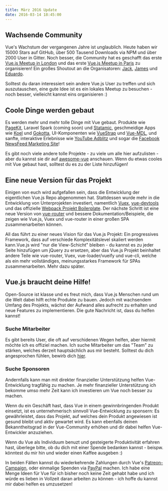 ```yaml
---
title: März 2016 Update
date: 2016-03-14 18:45:00
---
```


## Wachsende Community

Vue's Wachstum der vergangenen Jahre ist unglaublich. Heute haben wir 15000 Stars auf GitHub, über 500 Tausend Downloads via NPM und über 2000 User in Gitter. Noch besser, die Community hat es geschafft das erste [Vue.js Meetup in London](http://www.meetup.com/London-Vue-js-Meetup/) und das erste [Vue.js Meetup in Paris](http://www.meetup.com/Vuejs-Paris/?scroll=true) zu organisieren! Ein großes Shoutout an die Organisatoren: [Jack](https://twitter.com/JackBarham), [James](https://twitter.com/onejamesbrowne/) und [Eduardo](https://twitter.com/posva/).

<!-- more -->

Solltest du daran interessiert sein andere Vue.js User zu treffen und sich auszutauschen, eine gute Idee ist es ein lokales Meetup zu besuchen - noch besser, vielleicht kannst eins organisieren :)

## Coole Dinge werden gebaut

Es werden mehr und mehr tolle Dinge mit Vue gebaut. Produkte wie [PageKit](https://pagekit.com/), Laravel Spark (coming soon) und [Statamic](https://v2.statamic.com/), geschmeidige Apps wie [Koel](http://koel.phanan.net/) und [Gokotta](https://github.com/Zhangdroid/Gokotta), UI-Komponenten wie [VueStrap](http://yuche.github.io/vue-strap/) und [Vue-MDL](http://posva.net/vue-mdl/), und sanfte, interaktive Erlebnisse wie [YouTube Adblitz](https://adblitz.withyoutube.com) und sogar die [Facebook NewsFeed Marketing Site](https://newsfeed.fb.com/)!

Es gibt noch viele andere tolle Projekte - zu viele um alle hier aufzulisten - aber du kannst sie dir auf [awesome-vue](https://github.com/vuejs/awesome-vue) anschauen. Wenn du etwas cooles mit Vue gebaut hast, solltest du es zu der Liste hinzufügen!

## Eine neue Version für das Projekt

Einigen von euch wird aufgefallen sein, dass die Entwicklung der eigentlichen Vue.js Repo abgenommen hat. Stattdessen wurde mehr in die Entwicklung von Unterprojekten investiert, namentlich [Vuex](https://github.com/vuejs/vuex), [vue-devtools](https://github.com/vuejs/vue-devtools) und das offizielle [Webpack Projekt Boilerplate](https://github.com/vuejs-templates/webpack). Der nächste Schritt ist eine neue Version von [vue-router](https://github.com/vuejs/vue-router) und bessere Dokumentation/Beispiele, die zeigen wie Vue.js, Vuex und vue-router in einer großen SPA zusammenarbeiten können. 

All das führt zu einer neues Vision für das Vue.js Projekt: Ein progressives Framework, dass auf verschiede Komplexitätslevel skaliert werden kann.Vue.js wird "nur die View-Schicht" bleiben - du kannst es zu jeder Seite hinzufügen um jQuery zu ersetzen, aber das Vue.js Projekt beinhaltet andere Teile wie vue-router, Vuex, vue-loader/vueify und vue-cli, welche als ein mehr vollständiges, meinungsstarkes Framework für SPAs  zusammenarbeiten. Mehr dazu später.

## Vue.js braucht deine Hilfe!

Open-Source ist klasse und es freut mich, dass Vue.js Menschen rund um die Welt dabei hilft echte Produkte zu bauen. Jedoch mit wachsendem Umfang des Projekts, wächst der Aufwand alles aufrecht zu erhalten und neue Features zu implementieren. Die gute Nachricht ist, dass du helfen kannst!

### Suche Mitarbeiter

Es gibt bereits User, die oft auf verschidenen Wegen helfen, aber hiermit möchte ich es offiziel machen. Ich suche Mitarbeiter um das "Team" zu stärken, welches derzeit hauptsächlich aus mir besteht. Solltest du dich angesprochen fühlen, bewirb dich [hier](https://docs.google.com/forms/d/1SgDgKZqyivEf5xl0EOWNfs68Xy3f4oBzLXIlwlS0BIs/viewform).

### Suche Sponsoren

Andernfalls kann man mit direkter finanzieller Unterstützung helfen Vue-Entwicklung tragfähig zu machen. Je mehr finanzieller Unterstützung ich bekomme umso mehr Zeit kann ich investieren um Vue noch besser zu machen.

Wenn du ein Geschäft hast, dass Vue in einem gewinnbringenden Produkt einsetzt, ist es unternehmerisch sinnvoll Vue-Entwicklung zu sponsern: Es gewährleistet, dass das Projekt, auf welches dein Produkt angewiesen ist gesund bleibt und aktiv gewartet wird. Es kann ebenfalls deinen Bekanntheitsgrad in der Vue-Community erhöhen und dir dabei helfen Vue-Entwickler anzuziehen.

Wenn du Vue als Individuum benuzt und gesteigerte Produktivität erfahren hast, überlege bitte, ob du dich mit einer Spende bedanken kannst - beispw. könntest du mir hin und wieder einen Kaffee ausgeben :)

In beiden Fällen kannst du wiederkehrende Zahlungen durch Vue's [Patreon-Campaign](https://www.patreon.com/evanyou), oder einmalige Spenden via [PayPal](https://www.paypal.me/evanyou) machen. Ich habe eine Menge Ideen für Vue für ich bisher noch keine Zeit gehabt habe und ich würde es lieben in Vollzeit daran arbeiten zu können - ich hoffe du kannst mir dabei helfen es umzusetzen!
